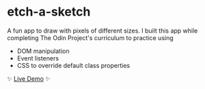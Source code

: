 # etch-a-sketch

A fun app to draw with pixels of different sizes. I built this app while completing The Odin Project's curriculum to practice using 
* DOM manipulation
* Event listeners
* CSS to override default class properties

 :sparkles: [Live Demo](https://bmbaron.github.io/etch-a-sketch/)  :sparkles:
